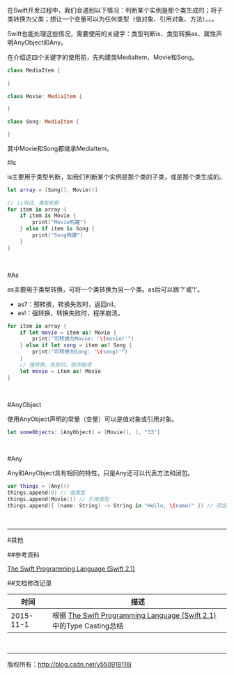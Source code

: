 在Swift开发过程中，我们会遇到以下情况：判断某个实例是那个类生成的；将子类转换为父类；想让一个变量可以为任何类型（值对象、引用对象、方法）。。。

Swift也能处理这些情况，需要使用的关键字：类型判断is、类型转换as、属性声明AnyObject和Any。

在介绍这四个关键字的使用前，先构建类MediaItem、Movie和Song。

```swift
class MediaItem {
    
}
    
class Movie: MediaItem {

}
    
class Song: MediaItem {

}
```

其中Movie和Song都继承MediaItem。
&#160;

#Is

is主要用于类型判断，如我们判断某个实例是那个类的子类，或是那个类生成的。

```swift
let array = [Song(), Movie()]
    
// is测试，类型判断
for item in array {
    if item is Movie {
        print("Movie构建")
    } else if item is Song {
        print("Song构建")
    }
}
```

&#160;

#As

as主要用于类型转换，可将一个类转换为另一个类。as后可以跟'?'或'!'。

- as?：预转换，转换失败时，返回nil。
- as!：强转换，转换失败时，程序崩溃。

```swift
for item in array {
    if let movie = item as? Movie {
        print("可转换为Movie: '\(movie)'")
    } else if let song = item as? Song {
        print("可转换为Song: '\(song)'")
    }
    // 强转换，失败时，程序崩溃
    let movie = item as! Movie
}
```

&#160;

#AnyObject

使用AnyObject声明的常量（变量）可以是值对象或引用对象。

```swift
let someObjects: [AnyObject] = [Movie(), 1, "33"]
```

&#160;

#Any

Any和AnyObject具有相同的特性，只是Any还可以代表方法和闭包。

```swift
var things = [Any]()
things.append(0) // 值类型
things.append(Movie()) // 引用类型
things.append({ (name: String) -> String in "Hello, \(name)" }) // 闭包
```

&#160;

----------

#其他

##参考资料

 [The Swift Programming Language (Swift 2.1)](https://developer.apple.com/library/ios/documentation/Swift/Conceptual/Swift_Programming_Language/ErrorHandling.html)

##文档修改记录

| 时间 | 描述 |
| ---- | ---- |
| 2015-11-1 | 根据 [The Swift Programming Language (Swift 2.1)](https://developer.apple.com/library/ios/documentation/Swift/Conceptual/Swift_Programming_Language/ErrorHandling.html)中的Type Casting总结 |

&#160;

----------

版权所有：http://blog.csdn.net/y550918116j